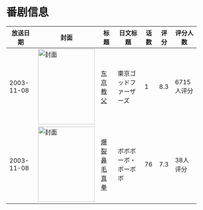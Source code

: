 # 番剧信息

|放送日期|封面|标题|日文标题|话数|评分|评分人数|
|---|---|---|---|---|---|---|
|2003-11-08|<img src="https://lain.bgm.tv/pic/cover/c/fc/3c/842_clVl2.jpg" alt="封面" style="width:150px;height:200px;object-fit:cover;">|[东京教父](https://bangumi.tv/subject/842)|東京ゴッドファーザーズ|1|8.3|6715人评分|
|2003-11-08|<img src="https://lain.bgm.tv/pic/cover/c/94/77/39254_6CM8A.jpg" alt="封面" style="width:150px;height:200px;object-fit:cover;">|[爆裂鼻毛真拳](https://bangumi.tv/subject/39254)|ボボボーボ・ボーボボ|76|7.3|38人评分|
